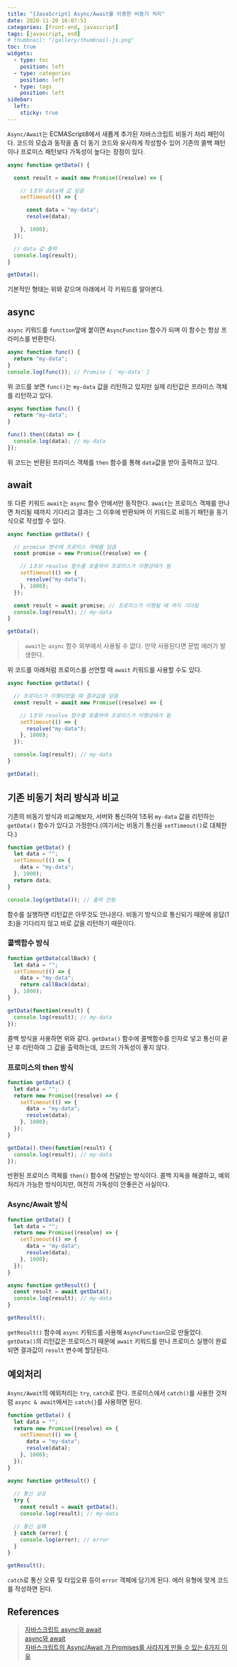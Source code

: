```yaml
---
title: "[JavaScript] Async/Await를 이용한 비동기 처리"
date: 2020-11-20 16:07:51
categories: [front-end, javascript]
tags: [javascript, es8]
# thumbnail: "/gallery/thumbnail-js.png"
toc: true
widgets:
  - type: toc
    position: left
  - type: categories
    position: left
  - type: tags
    position: left
sidebar:
  left:
    sticky: true
---
```


`Async/Await`는 ECMAScript8에서 새롭게 추가된 자바스크립트 비동기 처리 패턴이다. 코드의 모습과 동작을 좀 더 동기 코드와 유사하게 작성할수 있어 기존의 콜백 패턴이나 프로미스 패턴보다 가독성이 높다는 장점이 있다. 

<!-- more -->

```javascript
async function getData() {

  const result = await new Promise((resolve) => {

    // 1초뒤 data에 값 담음
    setTimeout(() => {

      const data = "my-data";
      resolve(data);

    }, 1000);
  });

  // data 값 출력
  console.log(result);
}

getData();
```

기본적인 형태는 위와 같으며 아래에서 각 키워드를 알아본다.

## async

`async` 키워드를 `function`앞에 붙이면 `AsyncFunction` 함수가 되며 이 함수는 항상 프라미스를 반환한다.

```javascript
async function func() {
  return "my-data";
}
console.log(func()); // Promise { 'my-data' }
```

위 코드를 보면 `func()`는 `my-data` 값을 리턴하고 있지만 실제 리턴값은 프라미스 객체를 리턴하고 있다.

```javascript
async function func() {
  return "my-data";
}

func().then((data) => {
  console.log(data); // my-data
});
```

위 코드는 반환된 프라미스 객체를 `then` 함수를 통해 `data`값을 받아 출력하고 있다.

## await

또 다른 키워드 `await`는 `async` 함수 안에서만 동작한다. `await`는 프로미스 객체를 만나면 처리될 때까지 기다리고 결과는 그 이후에 반환되며 이 키워드로 비동기 패턴을 동기식으로 작성할 수 있다.

```javascript
async function getData() {

  // promise 변수에 프로미스 객체를 담음
  const promise = new Promise((resolve) => {

    // 1초뒤 resolve 함수를 호출하여 프로미스가 이행상태가 됨
    setTimeout(() => {
      resolve("my-data");
    }, 1000);
  });

  const result = await promise; // 프로미스가 이행될 때 까지 기다림
  console.log(result); // my-data
}

getData();
```

> `await`는 `async` 함수 외부에서 사용될 수 없다. 만약 사용된다면 문법 에러가 발생한다.

위 코드를 아래처럼 프로미스를 선언할 때 `await` 키워드를 사용할 수도 있다.

```javascript
async function getData() {

  // 프로미스가 이행되었을 때 결과값을 담음
  const result = await new Promise((resolve) => {

    // 1초뒤 resolve 함수를 호출하여 프로미스가 이행상태가 됨
    setTimeout(() => {
      resolve("my-data");
    }, 1000);
  });

  console.log(result); // my-data
}

getData();
```

## 기존 비동기 처리 방식과 비교

기존의 비동기 방식과 비교해보자, 서버와 통신하여 1초뒤 `my-data` 값을 리턴하는 `getData()` 함수가 있다고 가정한다.(여기서는 비동기 통신을 `setTimeout()`로 대체한다.)

```javascript
function getData() {
  let data = "";
  setTimeout(() => {
    data = "my-data";
  }, 1000);
  return data;
}

console.log(getData()); // 출력 안됨
```

함수를 실행하면 리턴값은 아무것도 안나온다. 비동기 방식으로 통신되기 때문에 응답(1초)을 기다리지 않고 바로 값을 리턴하기 때문이다.

### 콜백함수 방식

```javascript
function getData(callBack) {
  let data = "";
  setTimeout(() => {
    data = "my-data";
    return callBack(data);
  }, 1000);
}

getData(function(result) {
  console.log(result); // my-data
});
```

콜백 방식을 사용하면 위와 같다. `getData()` 함수에 콜백함수를 인자로 넣고 통신이 끝난 후 리턴하여 그 값을 출력하는데, 코드의 가독성이 좋지 않다.

### 프로미스의 then 방식

```javascript
function getData() {
  let data = "";
  return new Promise((resolve) => {
    setTimeout(() => {
      data = "my-data";
      resolve(data);
    }, 1000);
  });
}

getData().then(function(result) {
  console.log(result); // my-data
});
```

반환된 프로미스 객체를 `then()` 함수에 전달받는 방식이다. 콜백 지옥을 해결하고, 예외처리가 가능한 방식이지만, 여전히 가독성이 안좋은건 사실이다.


### Async/Await 방식

```javascript
function getData() {
  let data = "";
  return new Promise((resolve) => {
    setTimeout(() => {
      data = "my-data";
      resolve(data);
    }, 1000);
  });
}

async function getResult() {
  const result = await getData();
  console.log(result); // my-data
}

getResult();
```
`getResult()` 함수에 `async` 키워드를 사용해 `AsyncFunction`으로 만들었다. `getData()`의 리턴값은 프로미스기 때문에 `await` 키워드를 만나 프로미스 실행이 완료되면 결과값이 `result` 변수에 할당된다.

## 예외처리

`Async/Await`의 예외처리는 `try`, `catch`로 한다. 프로미스에서 `catch()`를 사용한 것처럼 `async & await`에서는 `catch{}`를 사용하면 된다.

```javascript
function getData() {
  let data = "";
  return new Promise((resolve) => {
    setTimeout(() => {
      data = "my-data";
      resolve(data);
    }, 1000);
  });
}

async function getResult() {
  
  // 통신 성공
  try {
    const result = await getData();
    console.log(result); // my-data

  // 통신 실패
  } catch (error) {
    console.log(error); // error
  }
}

getResult();
```

`catch`로 통신 오류 및 타입오류 등이 `error` 객체에 담기게 된다. 에러 유형에 맞게 코드를 작성하면 된다.

## References
> [자바스크립트 async와 await](https://joshua1988.github.io/web-development/javascript/js-async-await/)  
> [async와 await](https://ko.javascript.info/async-await#ref-259)  
> [자바스크립트의 Async/Await 가 Promises를 사라지게 만들 수 있는 6가지 이유](https://medium.com/@constell99/자바스크립트의-async-await-가-promises를-사라지게-만들-수-있는-6가지-이유-c5fe0add656c)
